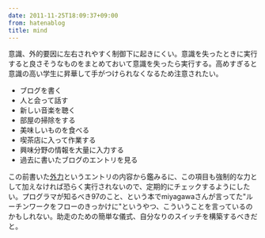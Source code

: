 ```yaml
---
date: 2011-11-25T18:09:37+09:00
from: hatenablog
title: mind
---
```


<p>意識、外的要因に左右されやすく制御下に起きにくい。意識を失ったときに実行すると良さそうなものをまとめておいて意識を失ったら実行する。高めすぎると意識の高い学生に昇華して手がつけられなくなるため注意されたい。</p><p></p>
<ul>
<li>ブログを書く</li>
<li>人と会って話す</li>
<li>新しい音楽を聴く</li>
<li>部屋の掃除をする</li>
<li>美味しいものを食べる</li>
<li>喫茶店に入って作業する</li>
<li>興味分野の情報を大量に入力する</li>
<li>過去に書いたブログのエントリを見る</li>
</ul>
<p>この前書いた<a href="http://r7kamura.hatenablog.com/entry/2011/11/21/053939" target="_blank">外力</a>というエントリの内容から鑑みるに、この項目も強制的な力として加えなければ恐らく実行されないので、定期的にチェックするようにしたい。プログラマが知るべき97のこと、という本でmiyagawaさんが言ってた"ルーチンワークをフローのきっかけに"というやつ、こういうことを言っているのかもしれない。助走のための簡単な儀式、自分なりのスイッチを構築するべきだと。</p>

